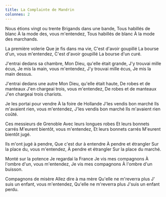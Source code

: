 ```yaml
---
title: La Complainte de Mandrin
colonnes: 2
---
```

Nous étions vingt ou trente
Brigands dans une bande,
Tous habillés de blanc
À la mode des, vous m'entendez,
Tous habillés de blanc
À la mode des marchands.

La première volerie
Que je fis dans ma vie,
C'est d'avoir goupillé
La bourse d'un, vous m'entendez,
C'est d'avoir goupillé
La bourse d'un curé.

J'entrai dedans sa chambre,
Mon Dieu, qu'elle était grande,
J'y trouvai mille écus,
Je mis la main, vous m'entendez,
J'y trouvai mille écus,
Je mis la main dessus.

J'entrai dedans une autre
Mon Dieu, qu'elle était haute,
De robes et de manteaux
J'en chargeai trois, vous m'entendez,
De robes et de manteaux
J'en chargeai trois chariots.

Je les portai pour vendre
À la foire de Hollande
J'les vendis bon marché
Ils m'avaient rien, vous m'entendez,
J'les vendis bon marché
Ils m'avaient rien coûté.

Ces messieurs de Grenoble
Avec leurs longues robes
Et leurs bonnets carrés
M'eurent bientôt, vous m'entendez,
Et leurs bonnets carrés
M'eurent bientôt jugé.

Ils m'ont jugé à pendre,
Que c'est dur à entendre
À pendre et étrangler
Sur la place du, vous m'entendez,
À pendre et étrangler
Sur la place du marché.

Monté sur la potence
Je regardai la France
Je vis mes compagnons
À l'ombre d'un, vous m'entendez,
Je vis mes compagnons
À l'ombre d'un buisson.

Compagnons de misère
Allez dire à ma mère
Qu'elle ne m'reverra plus
J' suis un enfant, vous m'entendez,
Qu'elle ne m'reverra plus
J'suis un enfant perdu.
